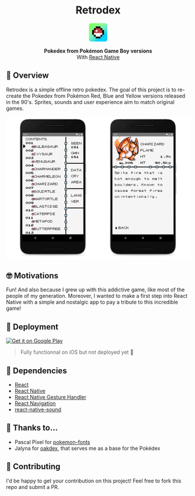 <h1 align="center">
    Retrodex
</h1>
    <div align='center'><img src='./readme/logo.png' width="50"></div>
<p align="center">
  <strong>Pokedex from Pokémon Game Boy versions</strong><br>
  With <a href="https://facebook.github.io/react-native/">React Native</a>
</p>

## 📱 Overview

Retrodex is a simple offline retro pokedex. The goal of this project is to re-create the Pokedex from Pokémon Red, Blue and Yellow versions released in the 90's. Sprites, sounds and user experience aim to match original games.

<img style="display: inline-block;" src='./readme/screenshot.png' width="600" heigth="auto">

## 🤓 Motivations

Fun! And also because I grew up with this addictive game, like most of the people of my generation. Moreover, I wanted to make a first step into React Native with a simple and nostalgic app to pay a tribute to this incredible game!

## 🚀 Deployment

<a href='https://play.google.com/store/apps/details?id=com.retrodex'><img width="150" alt='Get it on Google Play' src='https://play.google.com/intl/en_us/badges/images/generic/en_badge_web_generic.png'/></a>

> Fully functionnal on iOS but not deployed yet 💸

## 🔗 Dependencies

- [React](https://github.com/facebook/react)
- [React Native](https://github.com/facebook/react-native)
- [React Native Gesture Handler](https://github.com/kmagiera/react-native-gesture-handler)
- [React Navigation](https://github.com/react-navigation/react-navigation)
- [react-native-sound](https://github.com/zmxv/react-native-sound)

## 🙏 Thanks to...

- Pascal Pixel for [pokemon-fonts](https://github.com/Superpencil/pokemon-font/)
- Jalyna for [oakdex](https://github.com/jalyna/oakdex-pokedex), that serves me as a base for the Pokédex

## 🤝 Contributing

I'd be happy to get your contribution on this project! Feel free to fork this repo and submit a PR.
